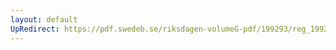 ```yaml
---
layout: default
UpRedirect: https://pdf.swedeb.se/riksdagen-volumeG-pdf/199293/reg_199293/reg_199293_0436.pdf
---
```


